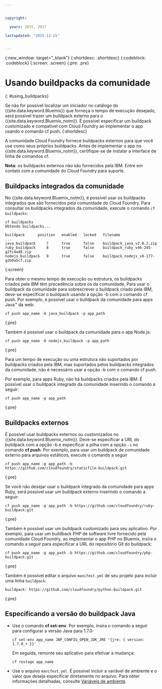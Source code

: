 ```yaml
---


copyright:

  years: 2015, 2017

lastupdated: "2015-12-15"


---
```


{:new_window: target="_blank"}
{:shortdesc: .shortdesc}
{:codeblock: .codeblock}
{:screen: .screen}
{:pre: .pre}

# Usando buildpacks da comunidade
{: #using_buildpacks}

Se não for possível localizar um iniciador no catálogo do {{site.data.keyword.Bluemix}} que forneça o tempo de execução desejado, será possível trazer um buildpack externo para o {{site.data.keyword.Bluemix_notm}}. É possível especificar um buildpack customizado e compatível com Cloud Foundry ao implementar o app usando o comando cf push.
{:shortdesc}

A comunidade Cloud Foundry fornece buildpacks externos para
que você use como seus próprios buildpacks. Antes de
implementar o app no {{site.data.keyword.Bluemix_notm}},
certifique-se de instalar a interface de linha de comandos cf.

**Nota:** os buildpacks externos não são fornecidos pela IBM. Entre em contato com a comunidade do Cloud Foundry para suporte.

## Buildpacks integrados da comunidade

No {{site.data.keyword.Bluemix_notm}},
é possível usar os buildpacks integrados que são fornecidos pela comunidade do
Cloud Foundry. Para consultar os buildpacks integrados da comunidade, execute o comando `cf
buildpacks`:

```
cf buildpacks
Obtendo buildpacks...

buildpack      position   enabled   locked   filename
...
java_buildpack     7      true      false    buildpack_java_v2.0.2.zip
ruby_buildpack     8      true      false    buildpack_ruby_v46-245-g2fc4ad8.zip
nodejs_buildpack   9      true      false    buildpack_nodejs_v8-177-g2b0a5cf.zip
```
{:screen}


Para obter o mesmo tempo de execução ou estrutura, os buildpacks criados pela IBM têm precedência sobre os da comunidade. Para usar o buildpack da comunidade para sobrescrever o buildpack criado pela IBM, deve-se especificar o buildpack usando a opção -b com o comando cf push.
Por exemplo, é possível usar o buildpack da comunidade para apps Java™ da web:

```
cf push app_name -b java_buildpack -p app_path
```
{:pre}

Também é possível usar o buildpack da comunidade para o app Node.js:

```
cf push app_name -b nodejs_buildpack -p app_path
```
{:pre}

Para um tempo de execução ou uma estrutura não suportados por buildpacks criados pela IBM, mas suportados pelos buildpacks integrados da comunidade, não é necessário usar a opção -b com o comando cf push.</p><p>Por exemplo, para apps Ruby, não há buildpacks criados pela IBM. É possível
usar o buildpack integrado da comunidade inserindo o comando a seguir:

```
cf push app_name -p app_path
```
{:pre}

## Buildpacks externos

É possível usar buildpacks externos ou customizados no {{site.data.keyword.Bluemix_notm}}. Deve-se especificar a URL do buildpack com a opção -b e especificar a pilha com a opção
`-s` no comando **cf push**. Por exemplo, para usar um buildpack de comunidade externo para arquivos estáticos, execute o comando a seguir

```
cf push app_name -p app_path -b https://github.com/cloudfoundry/staticfile-buildpack.git
```
{:pre}

Se você não desejar usar o buildpack integrado da comunidade para apps Ruby, será possível usar um buildpack externo inserindo o comando a seguir:

```
cf push app_name -p app_path -b https://github.com/cloudfoundry/ruby-buildpack.git
```
{:pre}

Também é
possível usar um buildpack customizado para seu aplicativo. Por exemplo, para usar um buildback PHP de software livre fornecido pela comunidade Cloud Foundry, ao implementar o app PHP no Bluemix, insira o comando a seguir para especificar a URL do repositório Git do buildpack:

```
cf push app_name -p app_path -b https://github.com/cloudfoundry/php-buildpack.git
```
{:pre}

Também é possível editar o arquivo `manifest.yml` de seu projeto para incluir uma linha `buildpack`:

```
buildpack: https://github.com/cloudfoundry/python-buildpack.git
```
{:pre}


## Especificando a versão do buildpack Java

<ul>
<li>
Use o comando <strong>cf set-env</strong>. Por exemplo, insira o comando a seguir para configurar a versão Java para 1.7.0:
<pre class="pre"><code>cf set-env app_name JBP_CONFIG_OPEN_JDK_JRE &apos;{jre: { version: 1.7.0_+ }}&apos;</code></pre>
<p>Em seguida,
remonte seu aplicativo para efetivar a mudança:</p>
<pre class="pre"><code>cf restage app_name</code></pre>
</li>
<li>
Use o arquivo <code>manifest.yml</code>. É possível incluir a variável de ambiente
e o valor que deseja especificar diretamente
no arquivo. Para obter informações detalhadas, consulte <a href="https://docs.cloudfoundry.org/devguide/deploy-apps/manifest.html#env-block">Variáveis de ambiente</a>.</li></ul>
